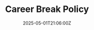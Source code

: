 ---
title: Career Break Policy
linkTitle: Career Break Policy
date: '2025-05-01T21:06:00Z'
weight: 1
description: Green Orbit Digital's Career Break Policy allows permanent employees
  to take unpaid leave for personal development, family commitments, or health reasons,
  with a structured application and approval process, and ensures a smooth transition
  back to work.
draft: false
ref: career-break-policy
---